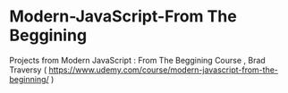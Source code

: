 # Modern-JavaScript-From The Beggining

Projects from Modern JavaScript : From The Beggining Course , Brad Traversy ( https://www.udemy.com/course/modern-javascript-from-the-beginning/ )
